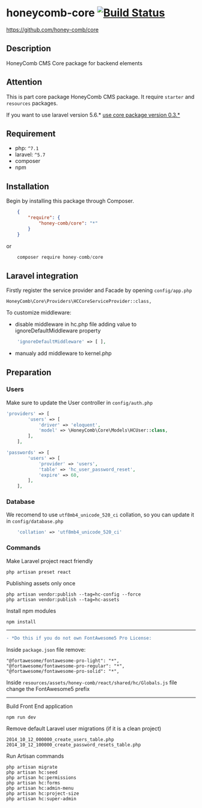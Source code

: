 # honeycomb-core [![Build Status](https://travis-ci.org/honey-comb/core.svg?branch=master)](https://travis-ci.org/honey-comb/core)  
https://github.com/honey-comb/core

## Description

HoneyComb CMS Core package for backend elements

## Attention

This is part core package HoneyComb CMS package. It require `starter` and `resources` packages.
 
If you want to use laravel version 5.6.* [use core package version 0.3.*](https://github.com/honey-comb/core/tree/5.6 "Core package version 0.3.*")

## Requirement

 - php: `^7.1`
 - laravel: `^5.7`
 - composer
 - npm
 
 ## Installation

Begin by installing this package through Composer.


```json
	{
	    "require": {
	        "honey-comb/core": "*"
	    }
	}
```
or
```js
    composer require honey-comb/core
```

## Laravel integration

Firstly register the service provider and Facade by opening `config/app.php`

    HoneyComb\Core\Providers\HCCoreServiceProvider::class,
    
To customize middleware:
* disable middleware in hc.php file adding value to ignoreDefaultMiddleware property
```php
    'ignoreDefaultMiddleware' => [ ],
```
* manualy add middleware to kernel.php

## Preparation
### Users

Make sure to update the User controller in `config/auth.php`

```php
'providers' => [
        'users' => [
            'driver' => 'eloquent',
            'model' => \HoneyComb\Core\Models\HCUser::class,
        ],
    ],
```

```php
'passwords' => [
        'users' => [
            'provider' => 'users',
            'table' => 'hc_user_password_reset',
            'expire' => 60,
        ],
    ],
```

### Database

We recomend to use `utf8mb4_unicode_520_ci` collation, so you can update it in `config/database.php`

```php
    'collation' => 'utf8mb4_unicode_520_ci'
```

### Commands

Make Laravel project react friendly

    php artisan preset react
    
Publishing assets only once

    php artisan vendor:publish --tag=hc-config --force
    php artisan vendor:publish --tag=hc-assets
    
Install npm modules

    npm install

----
```diff
- *Do this if you do not own FontAwesome5 Pro License:
```

Inside `package.json` file remove:

    "@fortawesome/fontawesome-pro-light": "*",
    "@fortawesome/fontawesome-pro-regular": "*",
    "@fortawesome/fontawesome-pro-solid": "*",
    
Inside `resources/assets/honey-comb/react/shared/hc/Globals.js` file change the FontAwesome5 prefix

----
    
Build Front End application

    npm run dev
    
Remove default Laravel user migrations (if it is a clean project)

    2014_10_12_000000_create_users_table.php
    2014_10_12_100000_create_password_resets_table.php
    
Run Artisan commands

    php artisan migrate
    php artisan hc:seed
    php artisan hc:permissions
    php artisan hc:forms
    php artisan hc:admin-menu   
    php artisan hc:project-size
    php artisan hc:super-admin

